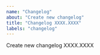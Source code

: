 ```yaml
---
name: "Changelog"
about: "Create new changelog"
title: "Changelog XXXX.XXXX"
labels: "changelog"
---
```

Create new changelog XXXX.XXXX
